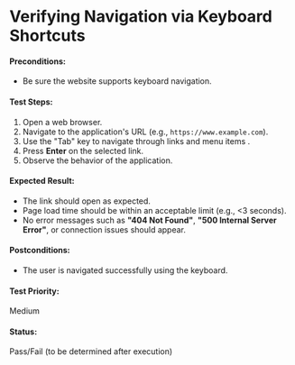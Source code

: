 # Verifying Navigation via Keyboard Shortcuts

#### **Preconditions:**  
- Be sure the website supports keyboard navigation.  

#### **Test Steps:**  
1. Open a web browser.  
2. Navigate to the application's URL (e.g., `https://www.example.com`). 
3. Use the "Tab" key to navigate through links and menu items .  
4. Press **Enter** on the selected link.
5. Observe the behavior of the application. 

#### **Expected Result:**  
- The link should open as expected.
- Page load time should be within an acceptable limit (e.g., <3 seconds).  
- No error messages such as **"404 Not Found"**, **"500 Internal Server Error"**, or connection issues should appear.

#### **Postconditions:**  
- The user is navigated successfully using the keyboard.  

#### **Test Priority:**  
Medium 

#### **Status:**  
Pass/Fail (to be determined after execution)  

